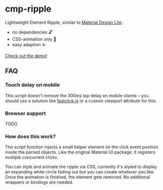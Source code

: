 cmp-ripple
==========

Lightweight Element Ripple, similar to [Material Design Lite](http://www.getmdl.io).

- no dependencies :unlock:
- CSS-animation only :ocean:
- easy adaption :coffee:

[Check out the demo!](https://compuccino.github.io/cmp-ripple/)

FAQ
---

### Touch delay on mobile

This script doesn't remove the 300ms tap delay on mobile clients – you should use a solution like [fastclick.js](https://github.com/ftlabs/fastclick) or a custom viewport attribute for this.

### Browser support

TODO

### How does this work?

The script function injects a small helper element on the click event position inside the parsed objects.
Like the original Material UI package, it registers multiple concurrent clicks.

You can style and animate the ripple via CSS, currently it's styled to display an expanding white circle fading out but you can create whatever you like.
Once the animation is finished, the element gets removed. No additional wrappers or bindings are needed.
